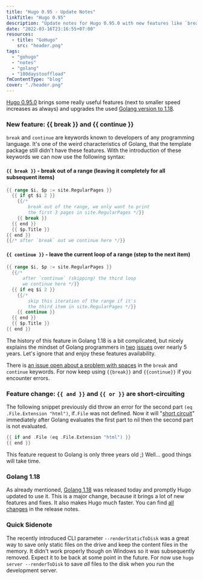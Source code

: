 ```yaml
---
title: "Hugo 0.95 - Update Notes"
linkTitle: "Hugo 0.95"
description: "Update notes for Hugo 0.95.0 with new features like `break` and `continue` in templates, short-circuiting logic, and Golang 1.18."
date: "2022-03-16T23:16:55+07:00"
resources:
  - title: "GoHugo"
    src: "header.png"
tags:
  - "gohugo"
  - "notes"
  - "golang"
  - "100daystooffload"
fmContentType: "blog"
cover: "./header.png"
---
```


[Hugo 0.95.0](https://github.com/gohugoio/hugo/releases/tag/v0.95.0) brings some really useful features (next to smaller speed increases as always) and upgrades the used [Golang version to 1.18](https://go.dev/blog/go1.18).

### New feature: {{ break }} and {{ continue }}

`break` and `continue` are keywords known to developers of any programming language. It's one of the weird characteristics of Golang, that the template package still didn't have these features. With the introduction of these keywords we can now use the following syntax:

#### `{{ break }}` - break out of a range (leaving it completely for all subsequent items)

```go {lineAnchors=code1}
{{ range $i, $p := site.RegularPages }}
  {{ if gt $i 2 }}
    {{/*
        break out of the range, we only want to print
        the first 3 pages in site.RegularPages */}}
    {{ break }}
  {{ end }}
  {{ $p.Title }}
{{ end }}
{{/* after `break` out we continue here */}}
```

#### `{{ continue }}` - leave the current loop of a range (step to the next item)

```go {lineAnchors=code2}
{{ range $i, $p := site.RegularPages }}
  {{/*
      after `continue` (skipping) the third loop
      we continue here */}}
  {{ if eq $i 2 }}
    {{/*
        skip this iteration of the range if it's
        the third item in site.RegularPages */}}
    {{ continue }}
  {{ end }}
  {{ $p.Title }}
{{ end }}
```

The history of this feature in Golang 1.18 is a bit complicated, but nicely explains the mindset of Golang programmers in [two](https://github.com/golang/go/issues/20523) [issues](https://github.com/golang/go/issues/20531) over nearly 5 years. Let's ignore that and enjoy these features availability.

There is [an issue open about a problem with spaces](https://github.com/golang/go/issues/51670) in the `break` and `continue` keywords. For now keep using `{{break}}` and `{{continue}}` if you encounter errors.

### Feature change: `{{ and }}` and `{{ or }}` are short-circuiting

The following snippet previously did throw an error for the second part `(eq .File.Extension "html")`, if`.File` was not defined. Now it will "[short circuit](https://github.com/golang/go/issues/31103)" immediately after Golang evaluates the first part to nil then the second part is not evaluated.

```go {lineAnchors=code3}
{{ if and .File (eq .File.Extension "html") }}
{{ end }}
```

This feature request to Golang is only three years old ;) Well… good things will take time.

### Golang 1.18

As already mentioned, [Golang 1.18](https://go.dev/blog/go1.18) was released today and promptly Hugo updated to use it. This is a major change, because it brings a lot of new features and fixes. It also makes Hugo much faster. You can find [all changes](https://github.com/gohugoio/hugo/releases/tag/v0.95.0) in the release notes.

### Quick Sidenote

The recently introduced CLI parameter `--renderStaticToDisk` was a great way to save only static files on the drive and keep the content files in the memory. It didn't work properly though on Windows so it was subsequently removed. Expect it to be back at some point in the future. For now use `hugo server --renderToDisk` to save *all* files to the disk when you run the development server.
